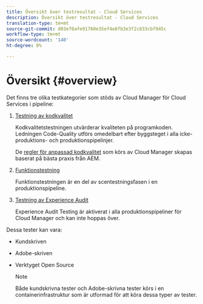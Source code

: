 ```yaml
---
title: Översikt över testresultat - Cloud Services
description: Översikt över testresultat - Cloud Services
translation-type: tm+mt
source-git-commit: d03ef0afe91760e35ef4e8fb3e3f2c833cbf945c
workflow-type: tm+mt
source-wordcount: '140'
ht-degree: 0%

---
```



# Översikt {#overview}

Det finns tre olika testkategorier som stöds av Cloud Manager för Cloud Services i pipeline:

1. [Testning av kodkvalitet](/help/implementing/cloud-manager/code-quality-testing.md)

   Kodkvalitetstestningen utvärderar kvaliteten på programkoden. Ledningen Code-Quality utförs omedelbart efter byggsteget i alla icke-produktions- och produktionspipelinjer.

   De [regler för anpassad kodkvalitet](/help/implementing/cloud-manager/custom-code-quality-rules.md) som körs av Cloud Manager skapas baserat på bästa praxis från AEM.

1. [Funktionstestning](/help/implementing/cloud-manager/functional-testing.md)

   Funktionstestningen är en del av scentestningsfasen i en produktionspipeline.

1. [Testning av Experience Audit](/help/implementing/cloud-manager/experience-audit-testing.md)

   Experience Audit Testing är aktiverat i alla produktionspipeliner för Cloud Manager och kan inte hoppas över.

Dessa tester kan vara:

* Kundskriven
* Adobe-skriven
* Verktyget Open Source

   >[!NOTE]
   > Både kundskrivna tester och Adobe-skrivna tester körs i en containerinfrastruktur som är utformad för att köra dessa typer av tester.

